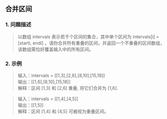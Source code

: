 ## 合并区间
### 1. 问题描述
> 以数组 intervals 表示若干个区间的集合，其中单个区间为 intervals[i] = [starti, endi] 。请你合并所有重叠的区间，并返回一个不重叠的区间数组，该数组需恰好覆盖输入中的所有区间。
### 2. 示例
> 输入：intervals = [[1,3],[2,6],[8,10],[15,18]]<br>
> 输出：[[1,6],[8,10],[15,18]]<br>
> 解释：区间 [1,3] 和 [2,6] 重叠, 将它们合并为 [1,6].<br>

> 输入：intervals = [[1,4],[4,5]]<br>
输出：[[1,5]]<br>
解释：区间 [1,4] 和 [4,5] 可被视为重叠区间。
